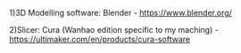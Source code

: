 
1)3D Modelling software: Blender - https://www.blender.org/

2)Slicer: Cura (Wanhao edition specific to my maching) - https://ultimaker.com/en/products/cura-software
